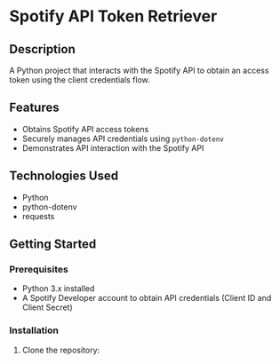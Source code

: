 # Spotify API Token Retriever

## Description

A Python project that interacts with the Spotify API to obtain an access token using the client credentials flow.

## Features

*   Obtains Spotify API access tokens
*   Securely manages API credentials using `python-dotenv`
*   Demonstrates API interaction with the Spotify API

## Technologies Used

*   Python
*   python-dotenv
*   requests

## Getting Started

### Prerequisites

*   Python 3.x installed
*   A Spotify Developer account to obtain API credentials (Client ID and Client Secret)

### Installation

1.  Clone the repository:

